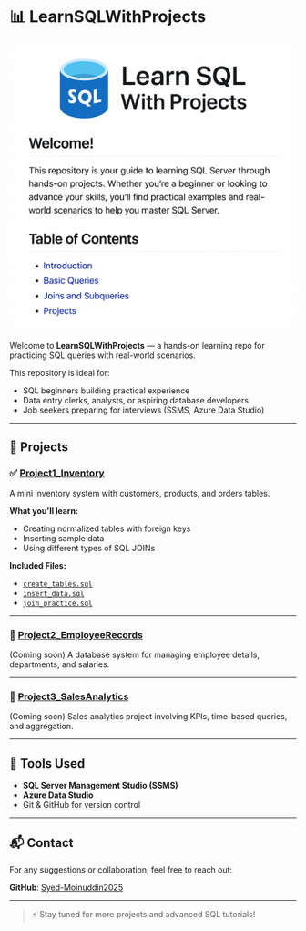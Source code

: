 # 📊 LearnSQLWithProjects
<img src="https://github.com/Syed-Moinuddin2025/Syed-Moinuddin2025/blob/main/images/SQLImage.png?raw=true" alt="JOIN Diagram" width="900"/>


Welcome to **LearnSQLWithProjects** — a hands-on learning repo for practicing SQL queries with real-world scenarios.

This repository is ideal for:
- SQL beginners building practical experience  
- Data entry clerks, analysts, or aspiring database developers  
- Job seekers preparing for interviews (SSMS, Azure Data Studio)  

---

## 📁 Projects

### ✅ [Project1_Inventory](./Project1_Inventory)

A mini inventory system with customers, products, and orders tables.

**What you'll learn:**
- Creating normalized tables with foreign keys  
- Inserting sample data  
- Using different types of SQL JOINs  

**Included Files:**
- [`create_tables.sql`](./Project1_Inventory/create_tables.sql)
- [`insert_data.sql`](./Project1_Inventory/insert_data.sql)
- [`join_practice.sql`](./Project1_Inventory/join_practice.sql)

---

### 🚧 [Project2_EmployeeRecords](./Project2_EmployeeRecords)

(Coming soon) A database system for managing employee details, departments, and salaries.

---

### 🚧 [Project3_SalesAnalytics](./Project3_SalesAnalytics)

(Coming soon) Sales analytics project involving KPIs, time-based queries, and aggregation.

---

## 📌 Tools Used

- **SQL Server Management Studio (SSMS)**  
- **Azure Data Studio**  
- Git & GitHub for version control  

---

## 📬 Contact

For any suggestions or collaboration, feel free to reach out:

**GitHub**: [Syed-Moinuddin2025](https://github.com/Syed-Moinuddin2025)

---

> ⚡ Stay tuned for more projects and advanced SQL tutorials!
